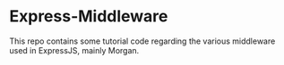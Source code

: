 # Express-Middleware
This repo contains some tutorial code regarding the various middleware used in ExpressJS, mainly Morgan.
